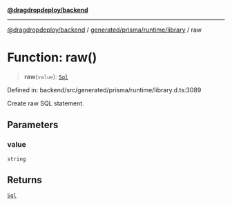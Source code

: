 [**@dragdropdeploy/backend**](../../../../../README.md)

***

[@dragdropdeploy/backend](../../../../../README.md) / [generated/prisma/runtime/library](../README.md) / raw

# Function: raw()

> **raw**(`value`): [`Sql`](../classes/Sql.md)

Defined in: backend/src/generated/prisma/runtime/library.d.ts:3089

Create raw SQL statement.

## Parameters

### value

`string`

## Returns

[`Sql`](../classes/Sql.md)
